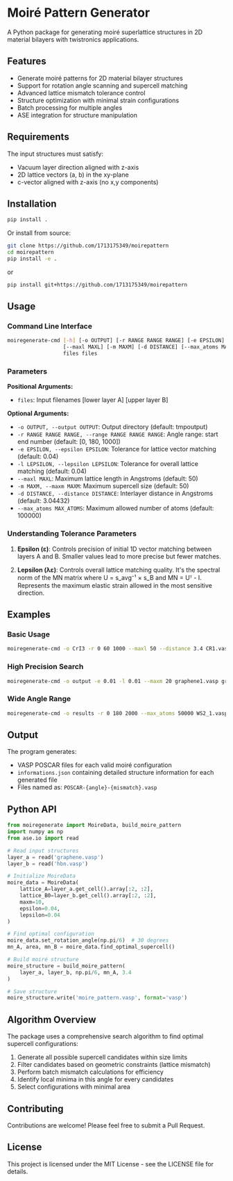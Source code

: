 # Moiré Pattern Generator

A Python package for generating moiré superlattice structures in 2D material bilayers with twistronics applications.

## Features

- Generate moiré patterns for 2D material bilayer structures
- Support for rotation angle scanning and supercell matching
- Advanced lattice mismatch tolerance control
- Structure optimization with minimal strain configurations
- Batch processing for multiple angles
- ASE integration for structure manipulation

## Requirements

The input structures must satisfy:
- Vacuum layer direction aligned with z-axis
- 2D lattice vectors (a, b) in the xy-plane
- c-vector aligned with z-axis (no x,y components)

## Installation

```bash
pip install .
```

Or install from source:

```bash
git clone https://github.com/1713175349/moirepattern
cd moirepattern
pip install -e .
```
or
```bash
pip install git+https://github.com/1713175349/moirepattern
```

## Usage

### Command Line Interface

```bash
moiregenerate-cmd [-h] [-o OUTPUT] [-r RANGE RANGE RANGE] [-e EPSILON] [-l LEPSILON]
                  [--maxl MAXL] [-m MAXM] [-d DISTANCE] [--max_atoms MAX_ATOMS]
                  files files
```

### Parameters

**Positional Arguments:**
- `files`: Input filenames [lower layer A] [upper layer B]

**Optional Arguments:**
- `-o OUTPUT, --output OUTPUT`: Output directory (default: tmpoutput)
- `-r RANGE RANGE RANGE, --range RANGE RANGE RANGE`: Angle range: start end number (default: [0, 180, 1000])
- `-e EPSILON, --epsilon EPSILON`: Tolerance for lattice vector matching (default: 0.04)
- `-l LEPSILON, --lepsilon LEPSILON`: Tolerance for overall lattice matching (default: 0.04)
- `--maxl MAXL`: Maximum lattice length in Angstroms (default: 50)
- `-m MAXM, --maxm MAXM`: Maximum supercell size (default: 50)
- `-d DISTANCE, --distance DISTANCE`: Interlayer distance in Angstroms (default: 3.04432)
- `--max_atoms MAX_ATOMS`: Maximum allowed number of atoms (default: 100000)

### Understanding Tolerance Parameters

1. **Epsilon (ε)**: Controls precision of initial 1D vector matching between layers A and B. Smaller values lead to more precise but fewer matches.

2. **Lepsilon (λε)**: Controls overall lattice matching quality. It's the spectral norm of the MN matrix where U = s_avg⁻¹ × s_B and MN = Uᵀ - I. Represents the maximum elastic strain allowed in the most sensitive direction.

## Examples

### Basic Usage
```bash
moiregenerate-cmd -o CrI3 -r 0 60 1000 --maxl 50 --distance 3.4 CR1.vasp CR1.vasp
```

### High Precision Search
```bash
moiregenerate-cmd -o output -e 0.01 -l 0.01 --maxm 20 graphene1.vasp graphene2.vasp
```

### Wide Angle Range
```bash
moiregenerate-cmd -o results -r 0 180 2000 --max_atoms 50000 WS2_1.vasp WS2_2.vasp
```

## Output

The program generates:
- VASP POSCAR files for each valid moiré configuration
- `informations.json` containing detailed structure information for each generated file
- Files named as: `POSCAR-{angle}-{mismatch}.vasp`

## Python API

```python
from moiregenerate import MoireData, build_moire_pattern
import numpy as np
from ase.io import read

# Read input structures
layer_a = read('graphene.vasp')
layer_b = read('hbn.vasp')

# Initialize MoireData
moire_data = MoireData(
    lattice_A=layer_a.get_cell().array[:2, :2],
    lattice_B0=layer_b.get_cell().array[:2, :2],
    maxm=10,
    epsilon=0.04,
    lepsilon=0.04
)

# Find optimal configuration
moire_data.set_rotation_angle(np.pi/6)  # 30 degrees
mn_A, area, mn_B = moire_data.find_optimal_supercell()

# Build moiré structure
moire_structure = build_moire_pattern(
    layer_a, layer_b, np.pi/6, mn_A, 3.4
)

# Save structure
moire_structure.write('moire_pattern.vasp', format='vasp')
```

## Algorithm Overview

The package uses a comprehensive search algorithm to find optimal supercell configurations:

1. Generate all possible supercell candidates within size limits
2. Filter candidates based on geometric constraints (lattice mismatch)
3. Perform batch mismatch calculations for efficiency
4. Identify local minima in this angle for every candidates
5. Select configurations with minimal area

## Contributing

Contributions are welcome! Please feel free to submit a Pull Request.

## License

This project is licensed under the MIT License - see the LICENSE file for details.

